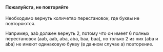 #### Пожалуйста, не повторяйте

Необходимо вернуть количетво перестановок, где буквы не повторяются.

Например, aab должен вернуть 2, потому что он имеет 6 полных перестановок (aab, aab, aba, aba, baa, baa), но только 2 из них (aba и aba) не имеют одинаковую букву (в данном случае a) повторение.
